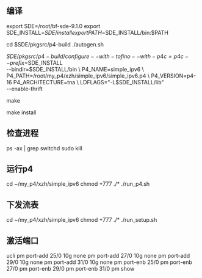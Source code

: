 
## 编译

export SDE=/root/bf-sde-9.1.0
export SDE_INSTALL=$SDE/install
export PATH=$SDE_INSTALL/bin:$PATH


cd $SDE/pkgsrc/p4-build
./autogen.sh

$SDE/pkgsrc/p4-build/configure --with-tofino --with-p4c=p4c --prefix=$SDE_INSTALL \
--bindir=$SDE_INSTALL/bin \
P4_NAME=simple_ipv6 \
P4_PATH=/root/my_p4/xzh/simple_ipv6/simple_ipv6.p4 \
P4_VERSION=p4-16 P4_ARCHITECTURE=tna \
LDFLAGS="-L$SDE_INSTALL/lib" \
--enable-thrift

make

make install

## 检查进程

ps -ax | grep switchd
sudo kill <proces id>

## 运行p4

cd ~/my_p4/xzh/simple_ipv6
chmod +777 ./*
./run_p4.sh

## 下发流表

cd ~/my_p4/xzh/simple_ipv6
chmod +777 ./*
./run_setup.sh

## 激活端口

ucli
pm port-add 25/0 10g none
pm port-add 27/0 10g none
pm port-add 29/0 10g none
pm port-add 31/0 10g none
pm port-enb 25/0
pm port-enb 27/0
pm port-enb 29/0
pm port-enb 31/0
pm show
